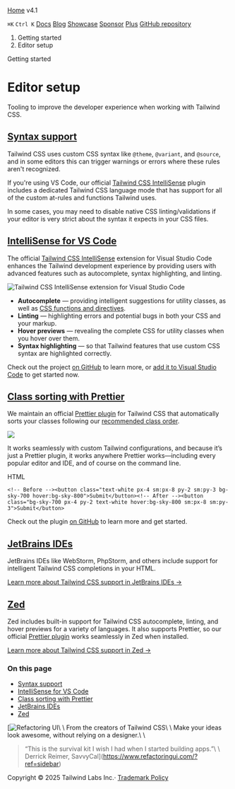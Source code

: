 [Home](https://tailwindcss.com/) v4.1

`⌘K`  `Ctrl K` [Docs](https://tailwindcss.com/docs) [Blog](https://tailwindcss.com/blog) [Showcase](https://tailwindcss.com/showcase) [Sponsor](https://tailwindcss.com/sponsor) [Plus](https://tailwindcss.com/plus?ref=top) [GitHub repository](https://github.com/tailwindlabs/tailwindcss)

1. Getting started
2. Editor setup

Getting started

# Editor setup

Tooling to improve the developer experience when working with Tailwind CSS.

## [Syntax support](https://tailwindcss.com/docs/editor-setup\#syntax-support)

Tailwind CSS uses custom CSS syntax like `@theme`, `@variant`, and `@source`, and in some editors this can trigger warnings or errors where these rules aren't recognized.

If you're using VS Code, our official [Tailwind CSS IntelliSense](https://marketplace.visualstudio.com/items?itemName=bradlc.vscode-tailwindcss) plugin includes a dedicated Tailwind CSS language mode that has support for all of the custom at-rules and functions Tailwind uses.

In some cases, you may need to disable native CSS linting/validations if your editor is very strict about the syntax it expects in your CSS files.

## [IntelliSense for VS Code](https://tailwindcss.com/docs/editor-setup\#intellisense-for-vs-code)

The official [Tailwind CSS IntelliSense](https://marketplace.visualstudio.com/items?itemName=bradlc.vscode-tailwindcss) extension for Visual Studio Code enhances the Tailwind development experience by providing users with advanced features such as autocomplete, syntax highlighting, and linting.

![Tailwind CSS IntelliSense extension for Visual Studio Code](https://tailwindcss.com/_next/static/media/intellisense.c22de782.png)

- **Autocomplete** — providing intelligent suggestions for utility classes, as well as [CSS functions and directives](https://tailwindcss.com/docs/functions-and-directives).
- **Linting** — highlighting errors and potential bugs in both your CSS and your markup.
- **Hover previews** — revealing the complete CSS for utility classes when you hover over them.
- **Syntax highlighting** — so that Tailwind features that use custom CSS syntax are highlighted correctly.

Check out the project [on GitHub](https://github.com/tailwindcss/intellisense) to learn more, or [add it to Visual Studio Code](vscode:extension/bradlc.vscode-tailwindcss) to get started now.

## [Class sorting with Prettier](https://tailwindcss.com/docs/editor-setup\#class-sorting-with-prettier)

We maintain an official [Prettier plugin](https://github.com/tailwindlabs/prettier-plugin-tailwindcss) for Tailwind CSS that automatically sorts your classes following our [recommended class order](https://tailwindcss.com/blog/automatic-class-sorting-with-prettier#how-classes-are-sorted).

![](https://tailwindcss.com/_next/static/media/prettier-banner.79c40690.jpg)

It works seamlessly with custom Tailwind configurations, and because it’s just a Prettier plugin, it works anywhere Prettier works—including every popular editor and IDE, and of course on the command line.

HTML

```
<!-- Before --><button class="text-white px-4 sm:px-8 py-2 sm:py-3 bg-sky-700 hover:bg-sky-800">Submit</button><!-- After --><button class="bg-sky-700 px-4 py-2 text-white hover:bg-sky-800 sm:px-8 sm:py-3">Submit</button>
```

Check out the plugin [on GitHub](https://github.com/tailwindlabs/prettier-plugin-tailwindcss) to learn more and get started.

## [JetBrains IDEs](https://tailwindcss.com/docs/editor-setup\#jetbrains-ides)

JetBrains IDEs like WebStorm, PhpStorm, and others include support for intelligent Tailwind CSS completions in your HTML.

[Learn more about Tailwind CSS support in JetBrains IDEs →](https://www.jetbrains.com/help/webstorm/tailwind-css.html)

## [Zed](https://tailwindcss.com/docs/editor-setup\#zed)

Zed includes built-in support for Tailwind CSS autocomplete, linting, and hover previews for a variety of languages. It also supports Prettier, so our official [Prettier plugin](https://github.com/tailwindlabs/prettier-plugin-tailwindcss) works seamlessly in Zed when installed.

[Learn more about Tailwind CSS support in Zed →](https://zed.dev/docs/languages/tailwindcss)

### On this page

- [Syntax support](https://tailwindcss.com/docs/editor-setup#syntax-support)
- [IntelliSense for VS Code](https://tailwindcss.com/docs/editor-setup#intellisense-for-vs-code)
- [Class sorting with Prettier](https://tailwindcss.com/docs/editor-setup#class-sorting-with-prettier)
- [JetBrains IDEs](https://tailwindcss.com/docs/editor-setup#jetbrains-ides)
- [Zed](https://tailwindcss.com/docs/editor-setup#zed)

[![Refactoring UI](https://tailwindcss.com/_next/image?url=%2F_next%2Fstatic%2Fmedia%2Fbook-promo.27d91093.png&w=256&q=75)\\
\\
From the creators of Tailwind CSS\\
\\
Make your ideas look awesome, without relying on a designer.\\
\\
> “This is the survival kit I wish I had when I started building apps.”\\
> \\
> Derrick Reimer, SavvyCal](https://www.refactoringui.com/?ref=sidebar)

Copyright © 2025 Tailwind Labs Inc.· [Trademark Policy](https://tailwindcss.com/brand)